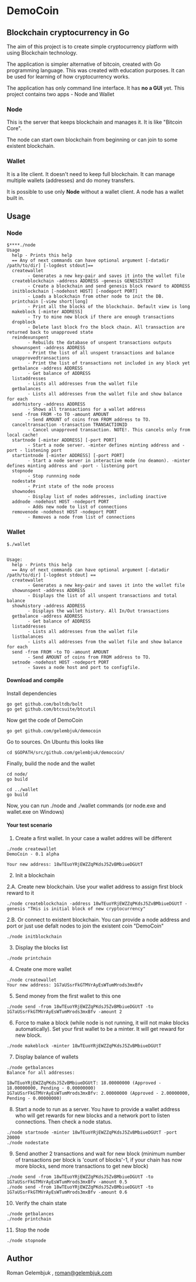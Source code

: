 # DemoCoin
## Blockchain cryptocurrency in Go

The aim of this project is to create simple cryptocurrency platform with using Blockchain technology.

The application is simpler alternative of bitcoin, created with Go programming language. 
This was created with education purposes. It can be used for learning of how cryptocurrency works.

The application has only command line interface. It has **no a GUI** yet. This project contains two apps - Node and Wallet

### Node 

This is the server that keeps blockchain and manages it. It is like "Bitcoin Core".

The node can start own blockchain from beginning or can join to some existent blockchain.

### Wallet 

It is a lite client. It doesn't need to keep full blockchain. It can manage multiple wallets (addresses) and do money transfers. 

It is possible to use only **Node** without a wallet client. A node has a wallet built in.

## Usage

### Node

```
$****./node 
Usage  
  help - Prints this help
  == Any of next commands can have optional argument [-datadir /path/to/dir] [-logdest stdout]==
  createwallet
        - Generates a new key-pair and saves it into the wallet file
  createblockchain -address ADDRESS -genesis GENESISTEXT
        - Create a blockchain and send genesis block reward to ADDRESS
  initblockchain [-nodehost HOST] [-nodeport PORT]
        - Loads a blockchain from other node to init the DB.
  printchain [-view short|long]
        - Print all the blocks of the blockchain. Default view is long
  makeblock [-minter ADDRESS]
        - Try to mine new block if there are enough transactions
  dropblock
        - Delete last block fro the block chain. All transaction are returned back to unapproved state
  reindexunspent
        - Rebuilds the database of unspent transactions outputs
  showunspent -address ADDRESS
        - Print the list of all unspent transactions and balance
  unapprovedtransactions
        - Print the list of transactions not included in any block yet
  getbalance -address ADDRESS
        - Get balance of ADDRESS
  listaddresses
        - Lists all addresses from the wallet file
  getbalances
        - Lists all addresses from the wallet file and show balance for each
  addrhistory -address ADDRESS
        - Shows all transactions for a wallet address
  send -from FROM -to TO -amount AMOUNT
        - Send AMOUNT of coins from FROM address to TO. 
  canceltransaction -transaction TRANSACTIONID
        - Cancel unapproved transaction. NOTE!. This cancels only from local cache!
  startnode [-minter ADDRESS] [-port PORT]
        - Start a node server. -minter defines minting address and -port - listening port
  startintnode [-minter ADDRESS] [-port PORT]
        - Start a node server in interactive mode (no deamon). -minter defines minting address and -port - listening port
  stopnode
        - Stop runnning node
  nodestate
        - Print state of the node process
  shownodes
        - Display list of nodes addresses, including inactive
  addnode -nodehost HOST -nodeport PORT
        - Adds new node to list of connections
  removenode -nodehost HOST -nodeport PORT
        - Removes a node from list of connections
```
### Wallet

```
$./wallet 


Usage:
  help - Prints this help
  == Any of next commands can have optional argument [-datadir /path/to/dir] [-logdest stdout] ==
  createwallet
        - Generates a new key-pair and saves it into the wallet file
  showunspent -address ADDRESS
        - Displays the list of all unspent transactions and total balance
  showhistory -address ADDRESS
        - Displays the wallet history. All In/Out transactions
  getbalance -address ADDRESS
        - Get balance of ADDRESS
  listaddresses
        - Lists all addresses from the wallet file
  listbalances
        - Lists all addresses from the wallet file and show balance for each
  send -from FROM -to TO -amount AMOUNT
        - Send AMOUNT of coins from FROM address to TO. 
  setnode -nodehost HOST -nodeport PORT
        - Saves a node host and port to configfile.
```

#### Download and compile

Install dependencies

```
go get github.com/boltdb/bolt
go get github.com/btcsuite/btcutil
```

Now get the code of DemoCoin

```
go get github.com/gelembjuk/democoin
```

Go to sources. On Ubuntu this looks like

```
cd $GOPATH/src/github.com/gelembjuk/democoin/
```

Finally, build the node and the wallet 

```
cd node/
go build

cd ../wallet
go build
```

Now, you can run ./node and ./wallet commands (or node.exe and wallet.exe on Windows)


#### Your test scenario

1. Create a first wallet. In your case a wallet addres will be different

```
./node createwallet
DemoCoin - 0.1 alpha

Your new address: 18wTEuoYRjEWZZqPKdsJ5ZvBMbiueDGUtT
```

2. Init a blockchain

2.A. Create new blockchain. Use your wallet address to assign first block reward to it

```
./node createblockchain -address 18wTEuoYRjEWZZqPKdsJ5ZvBMbiueDGUtT -genesis "THis is initial block of new cryptocurrency"
```

2.B. Or connect to existent blockchain. You can provide a node address and port or just use defalt nodes to join the existent coin "DemoCoin"

```
./node initblockchain
```

3. Display the blocks list

```
./node printchain
```
4. Create one more wallet

```
./node createwallet
Your new address: 1G7aUSsrFkGTMVrAyEsWTumMrods3mxBfv
```

5. Send money from the first wallet to this one

```
./node send -from 18wTEuoYRjEWZZqPKdsJ5ZvBMbiueDGUtT -to 1G7aUSsrFkGTMVrAyEsWTumMrods3mxBfv -amount 2
```

6. Force to make a block (while node is not running, it will not make blocks automatically). Set your first wallet to be a minter. It will get reward for new block.

```
./node makeblock -minter 18wTEuoYRjEWZZqPKdsJ5ZvBMbiueDGUtT
```

7. Display balance of wallets

```
./node getbalances
Balance for all addresses:

18wTEuoYRjEWZZqPKdsJ5ZvBMbiueDGUtT: 18.00000000 (Approved - 18.00000000, Pending - 0.00000000)
1G7aUSsrFkGTMVrAyEsWTumMrods3mxBfv: 2.00000000 (Approved - 2.00000000, Pending - 0.00000000)
```

8. Start a node to run as a server. You have to provide a wallet address who will get rewards for new blocks and a network port to listen connections. Then check a node status.

```
./node startnode -minter 18wTEuoYRjEWZZqPKdsJ5ZvBMbiueDGUtT -port 20000
./node nodestate
```

9. Send another 2 transactions and wait for new block (minimum number of transactions per block is 'count of blocks'-1, if your chain has now more blocks, send more transactions to get new block)

```
./node send -from 18wTEuoYRjEWZZqPKdsJ5ZvBMbiueDGUtT -to 1G7aUSsrFkGTMVrAyEsWTumMrods3mxBfv -amount 0.5
./node send -from 18wTEuoYRjEWZZqPKdsJ5ZvBMbiueDGUtT -to 1G7aUSsrFkGTMVrAyEsWTumMrods3mxBfv -amount 0.6
```

10. Verify the chain state

```
./node getbalances
./node printchain
```

11. Stop the node

```
./node stopnode
```

## Author

Roman Gelembjuk , roman@gelembjuk.com 